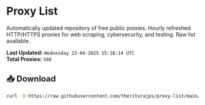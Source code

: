 # Proxy List

Automatically updated repository of free public proxies. Hourly refreshed HTTP/HTTPS proxies for web scraping, cybersecurity, and testing. Raw list available.

**Last Updated:** `Wednesday 23-04-2025 15:18:14 UTC`  
**Total Proxies:** `580`

## 📥 Download
```bash
curl -O https://raw.githubusercontent.com/theriturajps/proxy-list/main/proxies.txt
